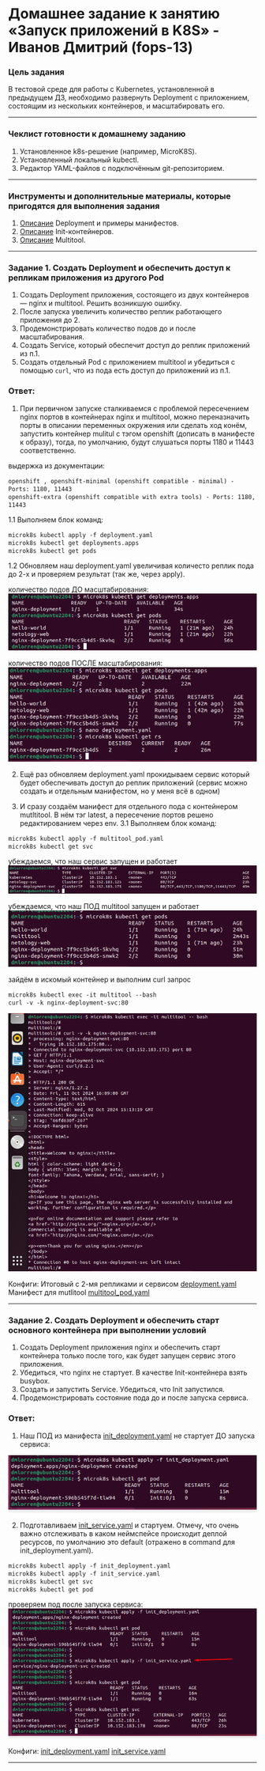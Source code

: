 # Домашнее задание к занятию «Запуск приложений в K8S» - Иванов Дмитрий (fops-13)

### Цель задания

В тестовой среде для работы с Kubernetes, установленной в предыдущем ДЗ, необходимо развернуть Deployment с приложением, состоящим из нескольких контейнеров, и масштабировать его.

------

### Чеклист готовности к домашнему заданию

1. Установленное k8s-решение (например, MicroK8S).
2. Установленный локальный kubectl.
3. Редактор YAML-файлов с подключённым git-репозиторием.

------

### Инструменты и дополнительные материалы, которые пригодятся для выполнения задания

1. [Описание](https://kubernetes.io/docs/concepts/workloads/controllers/deployment/) Deployment и примеры манифестов.
2. [Описание](https://kubernetes.io/docs/concepts/workloads/pods/init-containers/) Init-контейнеров.
3. [Описание](https://github.com/wbitt/Network-MultiTool) Multitool.

------

### Задание 1. Создать Deployment и обеспечить доступ к репликам приложения из другого Pod

1. Создать Deployment приложения, состоящего из двух контейнеров — nginx и multitool. Решить возникшую ошибку.
2. После запуска увеличить количество реплик работающего приложения до 2.
3. Продемонстрировать количество подов до и после масштабирования.
4. Создать Service, который обеспечит доступ до реплик приложений из п.1.
5. Создать отдельный Pod с приложением multitool и убедиться с помощью `curl`, что из пода есть доступ до приложений из п.1.


### Ответ:
1. При первичном запуске сталкиваемся с проблемой пересечением nginx портов в контейнерах nginx и multitool, можно переназначить порты в описании переменных окружения или сделать ход конём, запустить контейнер mulitul c тэгом openshift (дописать в манифесте к образу), тогда, по умолчанию, будут слушаться порты 1180 и 11443 соответственно. 

выдержка из документации:
```
openshift , openshift-minimal (openshift compatible - minimal) - Ports: 1180, 11443
openshift-extra (openshift compatible with extra tools) - Ports: 1180, 11443
```
1.1 Выполняем блок команд:
```
microk8s kubectl apply -f deployment.yaml
microk8s kubectl get deployments.apps
microk8s kubectl get pods
```
1.2 Обновляем наш deployment.yaml увеличивая количесто реплик пода до 2-х и проверяем результат (так же, через apply).

количество подов ДО масштабирования:
<img src="img/mikro_01.png">

количество подов ПОСЛЕ масштабирования:
<img src="img/mikro_02.png">

2. Ещё раз обновляем deployment.yaml прокидываем сервис который будет обеспечивать доступ до реплик приложений (сервис можно создать и отдельным манифестом, но у меня всё в одном)

3. И сразу создаём манифест для отдельного пода с контейнером mutltitool. В нём тэг latest, а пересечение портов решено редактированием через env.
3.1 Выполняем блок команд:
```
microk8s kubectl apply -f multitool_pod.yaml
microk8s kubectl get svc
```

убеждаемся, что наш сервис запущен и работает
<img src="img/mikro_03.png">

убеждаемся, что наш ПОД multitool запущен и работает
<img src="img/mikro_04.png">

зайдём в искомый контейнер и выполним curl запрос
```
microk8s kubectl exec -it multitool --bash
curl -v -k nginx-deployment-svc:80
```
<img src="img/mikro_05.png">


Конфиги:
Итоговый с 2-мя репликами и сервисом [deployment.yaml](./src/deployment.yaml)
Манифест для mutlitool [multitool_pod.yaml](./src/multitool_pod.yaml)

------

### Задание 2. Создать Deployment и обеспечить старт основного контейнера при выполнении условий

1. Создать Deployment приложения nginx и обеспечить старт контейнера только после того, как будет запущен сервис этого приложения.
2. Убедиться, что nginx не стартует. В качестве Init-контейнера взять busybox.
3. Создать и запустить Service. Убедиться, что Init запустился.
4. Продемонстрировать состояние пода до и после запуска сервиса.



### Ответ:
1. Наш ПОД из манифеста [init_deployment.yaml](./src/init_deployment.yaml) не стартует ДО запуска сервиса:
<img src="img/mikro_06.png">

2. Подготавливаем [init_service.yaml](./src/init_service.yaml) и стартуем. Отмечу, что очень важно отслеживать в каком неймспейсе происходит деплой ресурсов, по умолчанию это default (отражено в command для init_deployment.yaml).

```
microk8s kubectl apply -f init_deployment.yaml 
microk8s kubectl apply -f init_service.yaml
microk8s kubectl get svc
microk8s kubectl get pod
```

проверяем под после запуска сервиса:
<img src="img/mikro_07.png">

Конфиги:
[init_deployment.yaml](./src/init_deployment.yaml)
[init_service.yaml](./src/init_service.yaml)

------
